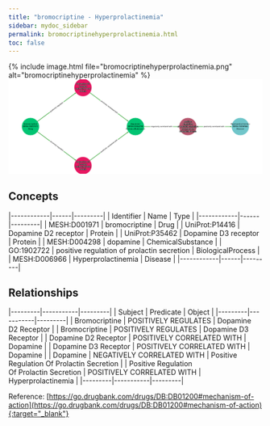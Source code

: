 ```yaml
---
title: "bromocriptine - Hyperprolactinemia"
sidebar: mydoc_sidebar
permalink: bromocriptinehyperprolactinemia.html
toc: false 
---
```


{% include image.html file="bromocriptinehyperprolactinemia.png" alt="bromocriptinehyperprolactinemia" %}![Path Visualization](/images/bromocriptinehyperprolactinemia.png)

## Concepts

|------------|------|---------|
| Identifier | Name | Type    |
|------------|------|---------|
| MESH:D001971 | bromocriptine | Drug |
| UniProt:P14416 | Dopamine D2 receptor | Protein |
| UniProt:P35462 | Dopamine D3 receptor | Protein |
| MESH:D004298 | dopamine | ChemicalSubstance |
| GO:1902722 | positive regulation of prolactin secretion | BiologicalProcess |
| MESH:D006966 | Hyperprolactinemia | Disease |
|------------|------|---------|

## Relationships

|---------|-----------|---------|
| Subject | Predicate | Object  |
|---------|-----------|---------|
| Bromocriptine | POSITIVELY REGULATES | Dopamine D2 Receptor |
| Bromocriptine | POSITIVELY REGULATES | Dopamine D3 Receptor |
| Dopamine D2 Receptor | POSITIVELY CORRELATED WITH | Dopamine |
| Dopamine D3 Receptor | POSITIVELY CORRELATED WITH | Dopamine |
| Dopamine | NEGATIVELY CORRELATED WITH | Positive Regulation Of Prolactin Secretion |
| Positive Regulation Of Prolactin Secretion | POSITIVELY CORRELATED WITH | Hyperprolactinemia |
|---------|-----------|---------|

Reference: [https://go.drugbank.com/drugs/DB:DB01200#mechanism-of-action](https://go.drugbank.com/drugs/DB:DB01200#mechanism-of-action){:target="_blank"}